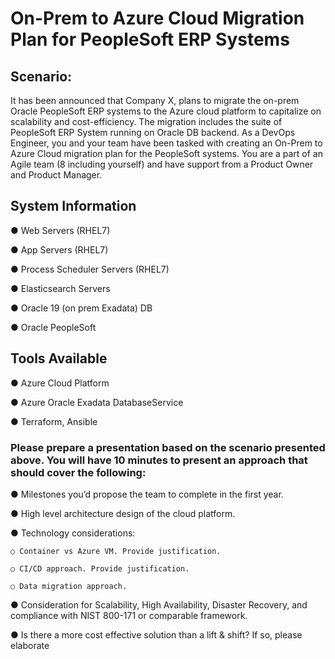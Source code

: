 # On-Prem to Azure Cloud Migration Plan for PeopleSoft ERP Systems

## Scenario:

It has been announced that Company X, plans to migrate the on-prem Oracle PeopleSoft ERP systems to the Azure cloud platform to capitalize on scalability and cost-efficiency. The migration includes the suite of PeopleSoft ERP System running on Oracle DB backend.
As a DevOps Engineer, you and your team have been tasked with creating an On-Prem to Azure Cloud migration plan for the PeopleSoft systems. You are a part of an Agile team (8 including yourself) and have support from a Product Owner and Product Manager.

## System Information

● Web Servers (RHEL7)

● App Servers (RHEL7)

● Process Scheduler Servers (RHEL7)

● Elasticsearch Servers

● Oracle 19 (on prem Exadata) DB

● Oracle PeopleSoft

## Tools Available

● Azure Cloud Platform

● Azure Oracle Exadata DatabaseService

● Terraform, Ansible

### Please prepare a presentation based on the scenario presented above. You will have 10 minutes to present an approach that should cover the following:

 ● Milestones you’d propose the team to complete in the first year.

 ● High level architecture design of the cloud platform.

 ● Technology considerations:

    ○ Container vs Azure VM. Provide justification.

    ○ CI/CD approach. Provide justification.

    ○ Data migration approach.

 ● Consideration for Scalability, High Availability, Disaster Recovery, and compliance with NIST 800-171 or comparable framework.

 ● Is there a more cost effective solution than a lift & shift? If so, please elaborate
